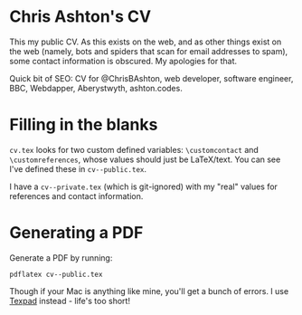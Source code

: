Chris Ashton's CV
=======

This my public CV. As this exists on the web, and as other things exist on the web (namely, bots and spiders that scan for email addresses to spam), some contact information is obscured. My apologies for that.

Quick bit of SEO: CV for @ChrisBAshton, web developer, software engineer, BBC, Webdapper, Aberystwyth, ashton.codes.

# Filling in the blanks

`cv.tex` looks for two custom defined variables: `\customcontact` and `\customreferences`, whose values should just be LaTeX/text. You can see I've defined these in `cv--public.tex`.

I have a `cv--private.tex` (which is git-ignored) with my "real" values for references and contact information.

# Generating a PDF

Generate a PDF by running:

```
pdflatex cv--public.tex
```

Though if your Mac is anything like mine, you'll get a bunch of errors. I use [Texpad](https://www.texpadapp.com/osx) instead - life's too short!